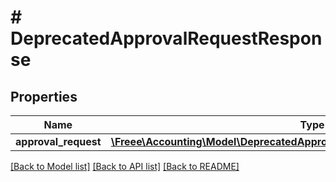 # # DeprecatedApprovalRequestResponse

## Properties

Name | Type | Description | Notes
------------ | ------------- | ------------- | -------------
**approval_request** | [**\Freee\Accounting\Model\DeprecatedApprovalRequestResponseApprovalRequest**](DeprecatedApprovalRequestResponseApprovalRequest.md) |  | 

[[Back to Model list]](../../README.md#documentation-for-models) [[Back to API list]](../../README.md#documentation-for-api-endpoints) [[Back to README]](../../README.md)


